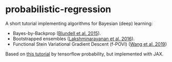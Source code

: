 # probabilistic-regression

A short tutorial implementing algorithms for Bayesian (deep) learning:
* Bayes-by-Backprop ([Blundell et al. 2015](https://arxiv.org/abs/1505.05424)).
* Bootstrapped ensembles ([Lakshminarayanan et al. 2016](https://arxiv.org/abs/1612.01474)).
* Functional Stein Variational Gradient Descent (f-POVI) ([Wang et al. 2019](https://arxiv.org/abs/1902.09754))

Based on [this tutorial](https://www.tensorflow.org/probability/examples/Probabilistic_Layers_Regression) by tensorflow probability, but implemented with JAX.

